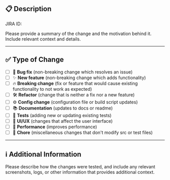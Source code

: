 ## 📋 Description

JIRA ID: 

Please provide a summary of the change and the motivation behind it. Include relevant context and details.

---

## ✅ Type of Change

- [ ] 🐞 **Bug fix** (non-breaking change which resolves an issue)
- [ ] ✨ **New feature** (non-breaking change which adds functionality)
- [ ] 🔥 **Breaking change** (fix or feature that would cause existing functionality to not work as expected)
- [ ] 🛠 **Refactor** (change that is neither a fix nor a new feature)
- [ ] ⚙️  **Config change** (configuration file or build script updates)
- [ ] 📚 **Documentation** (updates to docs or readme)
- [ ] 🧪 **Tests** (adding new or updating existing tests)
- [ ] 🎨 **UI/UX** (changes that affect the user interface)
- [ ] 🚀 **Performance** (improves performance)
- [ ] 🧹 **Chore** (miscellaneous changes that don't modify src or test files)

---

## ℹ️ Additional Information

Please describe how the changes were tested, and include any relevant screenshots, logs, or other information that provides additional context.
